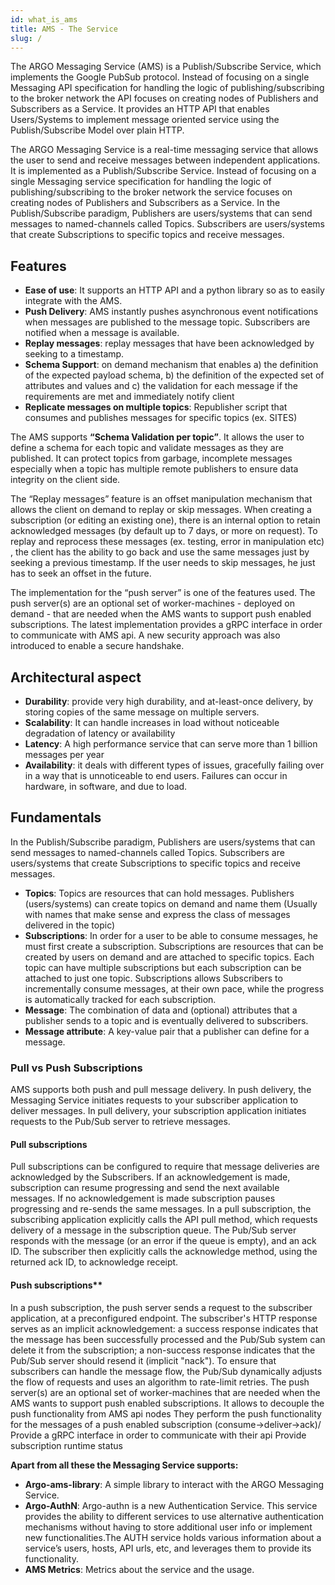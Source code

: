 ```yaml
---
id: what_is_ams
title: AMS - The Service 
slug: /
---
```


The ARGO Messaging Service (AMS)  is a Publish/Subscribe Service, which implements the Google PubSub protocol. Instead of focusing on a single Messaging API specification for handling the logic of publishing/subscribing to the broker network the API focuses on creating nodes of Publishers and Subscribers as a Service. It provides an HTTP API that enables Users/Systems to implement message oriented service using the Publish/Subscribe Model over plain HTTP.

The ARGO Messaging Service is a real-time messaging service that allows the user to send and receive messages between independent applications. It is implemented as a Publish/Subscribe Service. Instead of focusing on a single Messaging service specification for handling the logic of publishing/subscribing to the broker network the service focuses on creating nodes of Publishers and Subscribers as a Service. In the Publish/Subscribe paradigm, Publishers are users/systems that can send messages to named-channels called Topics. Subscribers are users/systems that create Subscriptions to specific topics and receive messages. 


## Features 
 - **Ease of use**: It supports an HTTP API and a python library so as to easily integrate with the AMS. 
 - **Push Delivery**: ΑΜS instantly pushes asynchronous event notifications when messages are published to the message topic. Subscribers are notified when a message is available.
 - **Replay messages**: replay messages that have been acknowledged by seeking to a timestamp. 
 - **Schema Support**: on demand mechanism that enables a)  the definition of the expected payload schema, b)  the definition of the expected set of attributes and values and c) the validation for each message if the requirements are met and immediately notify client
 - **Replicate messages on multiple topics**: Republisher script that consumes and publishes messages for specific topics (ex. SITES) 

The AMS supports **“Schema Validation per topic”**. It allows the user to define a schema for each topic and validate messages as they are published. It can protect topics from garbage, incomplete messages especially when a topic has multiple remote publishers to ensure data integrity on the client side. 

The “Replay messages” feature is an offset manipulation mechanism that allows the client on demand to replay or skip messages. When creating a subscription (or editing an existing one), there is an internal option to retain acknowledged messages (by default up to 7 days, or more on request).  To replay and reprocess these messages (ex. testing, error in manipulation etc) , the client has the ability to go back and use the same messages just by seeking a previous timestamp. If  the user needs to skip messages,  he just has to  seek an offset in the future. 

The implementation for the “push server” is one of the features used.  The push server(s) are an optional set of worker-machines - deployed on demand - that are needed when the AMS wants to support push enabled subscriptions. The latest implementation provides a gRPC interface in order to communicate with AMS api.  A new security approach was also introduced to enable a secure handshake. 


## Architectural aspect
 - **Durability**: provide very high durability, and at-least-once delivery, by storing copies of the same message on multiple servers.
 - **Scalability**: It can handle increases in load without noticeable degradation of latency or availability
 - **Latency**: A high performance service that can serve more than 1 billion messages per year 
 - **Availability**:  it deals with different types of issues, gracefully failing over in a way that is unnoticeable to end users. Failures can occur in hardware, in software, and due to load.  

## Fundamentals

In the Publish/Subscribe paradigm, Publishers are users/systems that can send messages to named-channels called Topics. Subscribers are users/systems that create Subscriptions to specific topics and receive messages.

 - **Topics**: Topics are resources that can hold messages. Publishers (users/systems) can create topics on demand and name them (Usually with names that make sense and express the class of messages delivered in the topic)
 - **Subscriptions**: In order for a user to be able to consume messages, he must first create a subscription. Subscriptions are resources that can be created by users on demand and are attached to specific topics. Each topic can have multiple subscriptions but each subscription can be attached to just one topic. Subscriptions allows Subscribers to incrementally consume messages, at their own pace, while the progress is automatically tracked for each subscription.
 - **Message**: The combination of data and (optional) attributes that a publisher sends to a topic and is eventually delivered to subscribers.
 - **Message attribute**: A key-value pair that a publisher can define for a message. 

### Pull vs Push Subscriptions
AMS supports both push and pull message delivery. In push delivery, the Messaging Service initiates requests to your subscriber application to deliver messages. In pull delivery, your subscription application initiates requests to the Pub/Sub server to retrieve messages.

#### Pull subscriptions

Pull subscriptions can be configured to require that message deliveries are acknowledged by the Subscribers. If an acknowledgement is made, subscription can resume progressing and send the next available messages. If no acknowledgement is made subscription pauses progressing and re-sends the same messages.
In a pull subscription, the subscribing application explicitly calls the API pull method, which requests delivery of a message in the subscription queue. The Pub/Sub server responds with the message (or an error if the queue is empty), and an ack ID. The subscriber then explicitly calls the acknowledge method, using the returned ack ID, to acknowledge receipt.

#### Push subscriptions**

In a push subscription, the push server sends a request to the subscriber application, at a preconfigured endpoint. The subscriber's HTTP response serves as an implicit acknowledgement: a success response indicates that the message has been successfully processed and the Pub/Sub system can delete it from the subscription; a non-success response indicates that the Pub/Sub server should resend it (implicit "nack"). To ensure that subscribers can handle the message flow, the Pub/Sub dynamically adjusts the flow of requests and uses an algorithm to rate-limit retries.
The push server(s) are an optional set of worker-machines that are needed when the AMS wants to support push enabled subscriptions.
It allows to decouple the push functionality from AMS api nodes
They perform the push functionality for the messages of a push enabled subscription (consume->deliver→ack)/
Provide a gRPC interface in order to communicate with their api
Provide subscription runtime status
 
**Apart from all these the Messaging Service supports:**

 - **Argo-ams-library**: A simple library to interact with the ARGO Messaging Service.
 - **Argo-AuthN**: Argo-authn is a new Authentication Service. This service provides the ability to different services to use alternative authentication mechanisms without having to store additional user info or implement new functionalities.The AUTH service holds various information about a service’s users, hosts, API urls, etc, and leverages them to provide its functionality.
 - **AMS Metrics**: Metrics about the service and the usage.
 
